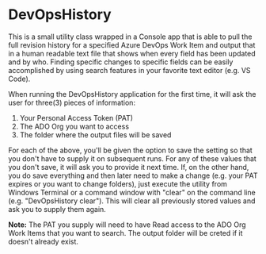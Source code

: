 # DevOpsHistory
This is a small utility class wrapped in a Console app that is able to pull the full revision history for a specified Azure DevOps Work Item and output that in a human readable text file that shows when every field has been updated and by who. Finding specific changes to specific fields can be easily accomplished by using search features in your favorite text editor (e.g. VS Code).

When running the DevOpsHistory application for the first time, it will ask the user for three(3) pieces of information:
<ol>
<li>Your Personal Access Token (PAT)</li>
<li>The ADO Org you want to access</li>
<li>The folder where the output files will be saved</li>
</ol>

For each of the above, you'll be given the option to save the setting so that you don't have to supply it on subsequent runs. For any of these values that you don't save, it will ask you to provide it next time. If, on the other hand, you do save everything and then later need to make a change (e.g. your PAT expires or you want to change folders), just execute the utility from Windows Terminal or a command window with "clear" on the command line (e.g. "DevOpsHistory clear"). This will clear all previously stored values and ask you to supply them again.

<b>Note:</b> The PAT you supply will need to have Read access to the ADO Org Work Items that you want to search. The output folder will be creted if it doesn't already exist.

